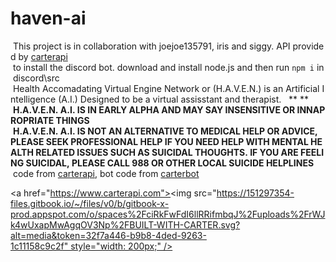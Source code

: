 # haven-ai

 This project is in collaboration with joejoe135791, iris and siggy. API provided by [carterapi](https://www.carterapi.com)  
  to install the discord bot. download and install node.js and then run ```npm i``` in discord\src  
    
  Health Accomadating Virtual Engine Network or (H.A.V.E.N.) is an Artificial Intelligence (A.I.) Designed to be a virtual assisstant and therapist.  
  ** **  
  **H.A.V.E.N. A.I. IS IN EARLY ALPHA AND MAY SAY INSENSITIVE OR INNAPROPRIATE THINGS**  
    
  **H.A.V.E.N. A.I. IS NOT AN ALTERNATIVE TO MEDICAL HELP OR ADVICE, PLEASE SEEK PROFESSIONAL HELP IF YOU NEED HELP WITH MENTAL HEALTH RELATED ISSUES SUCH AS SUICIDAL THOUGHTS. IF YOU ARE FEELING SUICIDAL, PLEASE CALL 988 OR OTHER LOCAL SUICIDE HELPLINES**  
    
  code from [carterapi](https://carterapi.com), bot code from [carterbot](https://github.com/kieranperk/CarterBot) 
  
 <a href="https://www.carterapi.com"><img src="https://151297354-files.gitbook.io/~/files/v0/b/gitbook-x-prod.appspot.com/o/spaces%2FciRkFwFdI6llRRifmbqJ%2Fuploads%2FrWJk4wUxapMwAgqOV3Np%2FBUILT-WITH-CARTER.svg?alt=media&token=32f7a446-b9b8-4ded-9263-1c11158c9c2f" style="width: 200px;" /></a>
